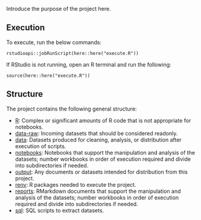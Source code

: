 Introduce the purpose of the project here.

## Execution
To execute, run the below commands:

```{r}
rstudioapi::jobRunScript(here::here("execute.R"))
```

If RStudio is not running, open an R terminal and run the following:

```{r}
source(here::here("execute.R"))
```

## Structure
The project contains the following general structure:

* [R](./R): Complex or significant amounts of R code that is not appropriate for notebooks.
* [data-raw](./data-raw): Incoming datasets that should be considered readonly.
* [data](./data): Datasets produced for cleaning, analysis, or distribution after execution of scripts.
* [notebooks](./notebooks): Notebooks that support the manipulation and analysis of the datasets; number workbooks in order of execution required and divide into subdirectories if needed.
* [output](./output): Any documents or datasets intended for distribution from this project.
* [renv](./renv): R packages needed to execute the project.
* [reports](./reports): RMarkdown documents that support the manipulation and analysis of the datasets; number workbooks in order of execution required and divide into subdirectories if needed.
* [sql](./sql): SQL scripts to extract datasets.
